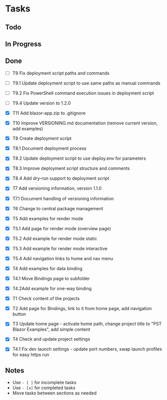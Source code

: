 # Tasks

## Todo

## In Progress

## Done

- [ ] T9 Fix deployment script paths and commands
- [ ] T9.1 Update deployment script to use same paths as manual commands
- [ ] T9.2 Fix PowerShell command execution issues in deployment script
- [ ] T9.4 Update version to 1.2.0

- [x] T11 Add blazor-app.zip to .gitignore
- [x] T10 Improve VERSIONING.md documentation (remove current version, add examples)

- [x] T8 Create deployment script
- [x] T8.1 Document deployment process
- [x] T8.2 Update deployment script to use deploy.env for parameters
- [x] T8.3 Improve deployment script structure and comments
- [x] T8.4 Add dry-run support to deployment script

- [x] T7 Add versioning information, version 1.1.0
- [x] T7.1 Document handling of versioning information

- [x] T6 Change to central package management

- [x] T5 Add examples for render mode
- [x] T5.1 Add page for render mode (overview page)
- [x] T5.2 Add example for render mode static
- [x] T5.3 Add example for render mode interactive
- [x] T5.4 Add navigation links to home and nav menu

- [x] T4 Add examples for data binding
- [x] T4.1 Move Bindings page to subfolder
- [x] T4.2Add example for one-way binding

- [x] T1 Check content of the projects
- [x] T2 Add page for Bindings, link to it from home page, add navigation button
- [x] T3 Update home page - activate home path, change project title to "PST Blazor Examples", add simple content
- [x] T4 Check and update project settings
- [x] T4.1 Fix dev launch settings - update port numbers, swap launch profiles for easy https run

## Notes

- Use `- [ ]` for incomplete tasks
- Use `- [x]` for completed tasks
- Move tasks between sections as needed
